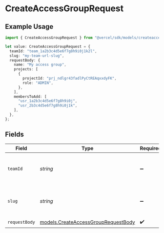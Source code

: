 # CreateAccessGroupRequest

## Example Usage

```typescript
import { CreateAccessGroupRequest } from "@vercel/sdk/models/createaccessgroupop.js";

let value: CreateAccessGroupRequest = {
  teamId: "team_1a2b3c4d5e6f7g8h9i0j1k2l",
  slug: "my-team-url-slug",
  requestBody: {
    name: "My access group",
    projects: [
      {
        projectId: "prj_ndlgr43fadlPyCtREAqxxdyFK",
        role: "ADMIN",
      },
    ],
    membersToAdd: [
      "usr_1a2b3c4d5e6f7g8h9i0j",
      "usr_2b3c4d5e6f7g8h9i0j1k",
    ],
  },
};
```

## Fields

| Field                                                                            | Type                                                                             | Required                                                                         | Description                                                                      | Example                                                                          |
| -------------------------------------------------------------------------------- | -------------------------------------------------------------------------------- | -------------------------------------------------------------------------------- | -------------------------------------------------------------------------------- | -------------------------------------------------------------------------------- |
| `teamId`                                                                         | *string*                                                                         | :heavy_minus_sign:                                                               | The Team identifier to perform the request on behalf of.                         | team_1a2b3c4d5e6f7g8h9i0j1k2l                                                    |
| `slug`                                                                           | *string*                                                                         | :heavy_minus_sign:                                                               | The Team slug to perform the request on behalf of.                               | my-team-url-slug                                                                 |
| `requestBody`                                                                    | [models.CreateAccessGroupRequestBody](../models/createaccessgrouprequestbody.md) | :heavy_check_mark:                                                               | N/A                                                                              |                                                                                  |
